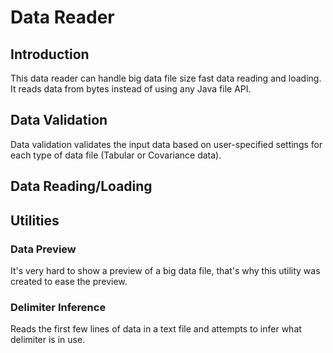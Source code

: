 # Data Reader

## Introduction

This data reader can handle big data file size fast data reading and loading. It reads data from bytes instead of using any Java file API.

## Data Validation

Data validation validates the input data based on user-specified settings for each type of data file (Tabular or Covariance data).

## Data Reading/Loading

## Utilities

### Data Preview

It's very hard to show a preview of a big data file, that's why this utility was created to ease the preview.

### Delimiter Inference

Reads the first few lines of data in a text file and attempts to infer what delimiter is in use.

